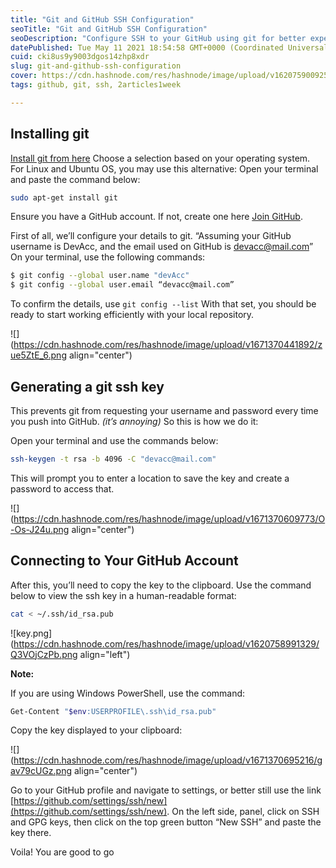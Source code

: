 ```yaml
---
title: "Git and GitHub SSH Configuration"
seoTitle: "Git and GitHub SSH Configuration"
seoDescription: "Configure SSH to your GitHub using git for better experiences with GitHub and git"
datePublished: Tue May 11 2021 18:54:58 GMT+0000 (Coordinated Universal Time)
cuid: cki8us9y9003dgos14zhp8xdr
slug: git-and-github-ssh-configuration
cover: https://cdn.hashnode.com/res/hashnode/image/upload/v1620759009258/7NZXO3nHW.png
tags: github, git, ssh, 2articles1week

---
```


## Installing git

[Install git from here](https://git-scm.com/downloads) Choose a selection based on your operating system. For Linux and Ubuntu OS, you may use this alternative: Open your terminal and paste the command below:

```bash
sudo apt-get install git
```

Ensure you have a GitHub account. If not, create one here [Join GitHub](https://github.com/join).

First of all, we’ll configure your details to git. “Assuming your GitHub username is DevAcc, and the email used on GitHub is devacc@mail.com” On your terminal, use the following commands:

```bash
$ git config --global user.name "devAcc"
$ git config --global user.email “devacc@mail.com”
```

To confirm the details, use `git config --list` With that set, you should be ready to start working efficiently with your local repository.

![](https://cdn.hashnode.com/res/hashnode/image/upload/v1671370441892/zue5ZtE_6.png align="center")

## Generating a git ssh key

This prevents git from requesting your username and password every time you push into GitHub. *(it’s annoying)* So this is how we do it:

Open your terminal and use the commands below:

```bash
ssh-keygen -t rsa -b 4096 -C "devacc@mail.com"
```

This will prompt you to enter a location to save the key and create a password to access that.

![](https://cdn.hashnode.com/res/hashnode/image/upload/v1671370609773/O-Os-J24u.png align="center")

## Connecting to Your GitHub Account

After this, you’ll need to copy the key to the clipboard. Use the command below to view the ssh key in a human-readable format:

```bash
cat < ~/.ssh/id_rsa.pub
```

![key.png](https://cdn.hashnode.com/res/hashnode/image/upload/v1620758991329/Q3VOjCzPb.png align="left")

**Note:**

If you are using Windows PowerShell, use the command:

```bash
Get-Content "$env:USERPROFILE\.ssh\id_rsa.pub"
```

Copy the key displayed to your clipboard:

![](https://cdn.hashnode.com/res/hashnode/image/upload/v1671370695216/gav79cUGz.png align="center")

Go to your GitHub profile and navigate to settings, or better still use the link [https://github.com/settings/ssh/new](https://github.com/settings/ssh/new). On the left side, panel, click on SSH and GPG keys, then click on the top green button “New SSH” and paste the key there.

Voila! You are good to go